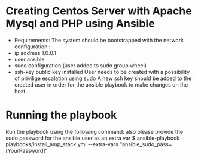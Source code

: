 # Creating Centos Server with Apache Mysql and PHP using Ansible 
- Requirements:
The system should be bootstrapped with the network configuration :
- ip address 1.0.0.1
- user ansible
- sudo configuration (user added to sudo group wheel)
- ssh-key public key installed
User needs to be created with a possibility of privilige escalation using sudo
A new ssh key should be added to the created user in order for the ansible playbook to make changes on the host. 

# Running the playbook
Run the playbook using the following command: also please provide the sudo password for the ansible user as an extra var 
$ ansible-playbook  playbooks/install_amp_stack.yml --extra-vars "ansible_sudo_pass=[YourPassword]"